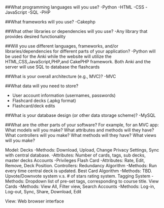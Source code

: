 ##What programming languages will you use?
-Python
-HTML
-CSS
-JavaScript
-SQL
-PHP

##What frameworks will you use?
-Cakephp

##What other libraries or dependencies will you use?
-Any library that provides  desired functionality

##Will you use different languages, frameworks, and/or libraries/dependencies for different parts of your application?
-Python will be used for the Anki while the website will utilize the HTML,CSS,JavaScript,PHP,and CakePHP framework. Both Anki and the server will use SQL to database the flashcards

##What is your overall architecture (e.g., MVC)?
-MVC

##What data will you need to store?
- User account information (usernames, passwords)
- Flashcard decks (.apkg format)
- Flashcard/deck edits

##What is your database design (or other data storage scheme)?
-MySQL

##What are the other parts of your software? For example, for an MVC app: What models will you make? What attributes and methods will they have? What controllers will you make? What methods will they have? What views will you make?

Model: 
Decks
-Methods: Download, Upload, Change Privacy Settings, Sync with central database. 
    -Attributes: Number of cards, tags, sub decks, master decks
Accounts
    -Privileges
Flash Card
    -Attributes: Rate, Edit, Remove, Deck Position.
Controllers:
 Redundancy Algorithm
    -Methods: Run every time central deck is updated.
Best Card Algorithm
    -Methods: TBD. Upvote/Downvote system v.s. # of stars rating system. 
Tagging System
    -Methods: Dropdown list of pre-set tags, corresponding to course title.
View Cards
-Methods: View All, Filter view, Search
Accounts
    -Methods: Log-in, Log-out, Sync, Share, Download, Edit
       
View: Web browser interface
    


